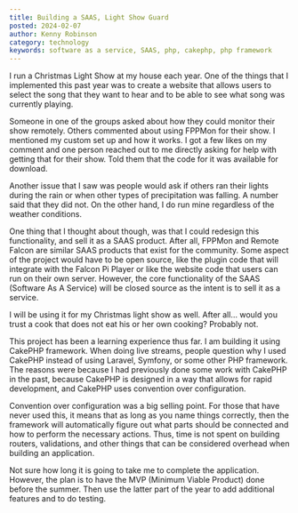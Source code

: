 ```yaml
--- 
title: Building a SAAS, Light Show Guard
posted: 2024-02-07
author: Kenny Robinson
category: technology
keywords: software as a service, SAAS, php, cakephp, php framework
---
```


I run a Christmas Light Show at my house each year. One of the things that I implemented this
past year was to create a website that allows users to select the song that they want 
to hear and to be able to see what song was currently playing. 

Someone in one of the groups asked about how they could monitor
their show remotely. Others commented about using FPPMon for their show. I mentioned my custom
set up and how it works. I got a few likes on my comment and one person reached out to me directly 
asking for help with getting that for their show. Told them that the code for it was available for download.

Another issue that I saw was people would ask if others ran their lights during the rain or when other 
types of precipitation was falling. A number said that they did not. On the other hand, I do run mine
regardless of the weather conditions. 

One thing that I thought about though, was that I could redesign this functionality, and sell it as a 
SAAS product.  After all, FPPMon and Remote Falcon are similar SAAS products that exist for the community. 
Some aspect of the project would have to be open source, like the plugin code that 
will integrate with the Falcon Pi Player or like the website code that users can run on their own server. 
However, the core functionality of the SAAS (Software As A Service) 
will be closed source as the intent is to sell it as a service. 

I will be using it for my Christmas light show as well. After all… would you trust a cook that does not 
eat his or her own cooking? Probably not. 

This project has been a learning experience thus far. I am building it using CakePHP framework. When 
doing live streams, people question why I used CakePHP instead of using Laravel, Symfony, 
or some other PHP framework. The reasons were because I had previously done some 
work with CakePHP in the past, because CakePHP is designed in a way that allows for 
rapid development, and CakePHP uses convention over configuration. 

Convention over configuration was a big selling point. For those that have never used this, it means 
that as long as you name things correctly, then the framework will automatically figure out 
what parts should be connected and how to perform the necessary actions. Thus, time is not spent
on building routers, validations, and other things that can be considered overhead when
building an application.

Not sure how long it is going to take me to complete the application. However, the plan is to have 
the MVP (Minimum Viable Product) done before the summer. Then use the latter part of the year
to add additional features and to do testing. 
